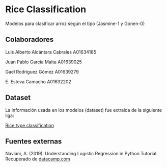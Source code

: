 # Rice Classification

Modelos para clasificar arroz según el tipo (Jasmine-1 y Gonen-0)

## Colaboradores

Luis Alberto Alcántara Cabrales A01634185

Juan Pablo García Malta A01639025

Gael Rodríguez Gómez A01639279

E. Esteva Camacho A01632202

## Dataset 

La información usada en los modelos (dataset) fue extraida de la siguiente liga: 

[Rice type classification](https://www.kaggle.com/datasets/mssmartypants/rice-type-classification)

## Fuentes externas

Naviani, A. (2019). Understanding Logistic Regression in Python Tutorial. Recuperado de 
[datacamp.com](https://www.datacamp.com/tutorial/understanding-logistic-regression-python)

